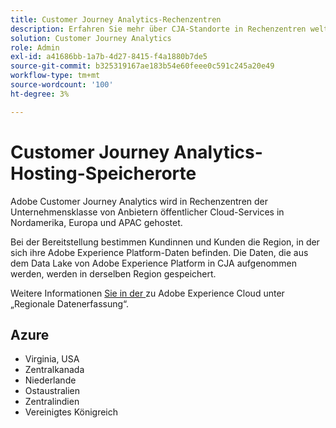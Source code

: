 ```yaml
---
title: Customer Journey Analytics-Rechenzentren
description: Erfahren Sie mehr über CJA-Standorte in Rechenzentren weltweit.
solution: Customer Journey Analytics
role: Admin
exl-id: a41686bb-1a7b-4d27-8415-f4a1880b7de5
source-git-commit: b325319167ae183b54e60feee0c591c245a20e49
workflow-type: tm+mt
source-wordcount: '100'
ht-degree: 3%

---
```


# Customer Journey Analytics-Hosting-Speicherorte

Adobe Customer Journey Analytics wird in Rechenzentren der Unternehmensklasse von Anbietern öffentlicher Cloud-Services in Nordamerika, Europa und APAC gehostet.

Bei der Bereitstellung bestimmen Kundinnen und Kunden die Region, in der sich ihre Adobe Experience Platform-Daten befinden. Die Daten, die aus dem Data Lake von Adobe Experience Platform in CJA aufgenommen werden, werden in derselben Region gespeichert.

Weitere Informationen [ Sie in der ](https://experienceleague.adobe.com/en/docs/core-services/interface/data-collection/rdc) zu Adobe Experience Cloud unter „Regionale Datenerfassung“.

## Azure

- Virginia, USA
- Zentralkanada
- Niederlande
- Ostaustralien
- Zentralindien
- Vereinigtes Königreich

